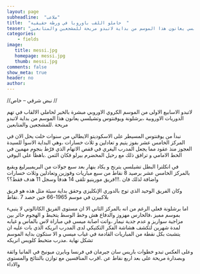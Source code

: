 ```yaml
---
layout: page
subheadline:  "ملاعب"
title:  "حاملو اللقب باوروبا في ورطة حقيقية  "
teaser: "لاتبدو الاسابيع الاولى من الموسم الكروي الاوروبي مبشرة بالخير لحاملي الالقاب في تهم الدوريات الاوروبية ،برشلونة ويوفنتوس وتشيلسي يعانون هذا الموسم من بداية لاتبدو مريحة للمشجعين والمتابعين"
categories:
    - fields
image:
   title: messi.jpg
   homepage: messi.jpg
   thumb: messi.jpg
comments: false
show_meta: true
header: no
author:
---
```


//نبض شرقي – خاص //


لاتبدو الاسابيع الاولى من الموسم الكروي الاوروبي مبشرة بالخير لحاملي الالقاب في تهم الدوريات الاوروبية ،برشلونة ويوفنتوس وتشيلسي يعانون هذا الموسم من بداية لاتبدو مريحة .للمشجعين والمتابعين

نبدأ من يوفنتوس المسيطر على الاسكوديتو الايطالي من سنوات خلت يحل الان في المركز الخامس عشر بفوز يتيم و تعادلين و ثلاث خسارات ،وهي البداية الاسوأ للسيدة العجوز منذ عقود مما يجعل المدرب اليغري في قفص الاتهام الذي فرّط بنجوم مهمين في الخط الامامي و ترافق ذلك مع رحيل المخضرم بيرلو فكان الثمن .باهظاً على اليوفي

في انكلترا البطل تشيلسي يترنح و يكاد ينهار بعد سبع جولات من البريمييرليغ ويقبع بالمركز الخامس عشر برصيد 8 نقاط من سبع مباريات وفوزين وتعادلين وثلاث خسارات واضافة لذلك فان .!!!فريق مورينيو تلقى 14 هدفاً وسجل 11 هدف فقط؟؟

وكان الفريق الوحيد الذي توج بالدوري الإنكليزي وحقق بداية سيئة مثل هذه هو فريق بلاكبيرن في موسم 1965-66 حين حصد 7 .نقاط

اما برشلونة فعلى الرغم من انه بالمركز الثاني الا ان مستوى الفريق الكاتالوني لا ينبىء بموسم مميز ،فالحارس مهزوز والدفاع هش وخط الوسط يتخبط و الهجوم حائر بين مزاجية سواريز و عدم جدية نيمار ،واتت اصابة ميسي في مباراة لاس بالماس و غيابه لمدة شهرين لتكشف هشاشة الفكر التكتيكي لدى المدرب انريكه الذي بات عليه ان يتشبث بكل نقطة من المباريات القادمة في غياب ميسي و الا ستكون بداية الموسم تشكل نهاية .مدرب متخبط كلويس انريكه

وعلى العكس تبدو خطوات باريس سان جيرمان في فرنسا وبايرن ميونيخ في المانيا واثقة وبصدارة مريحة على بعد اربع نقاط عن .اقرب المنافسين مع توازن بالنتائج والمستوى والاداء
